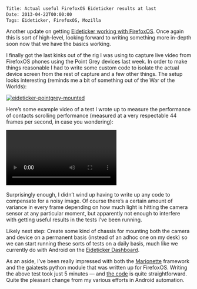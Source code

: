     Title: Actual useful FirefoxOS Eideticker results at last
    Date: 2013-04-22T00:00:00
    Tags: Eideticker, FirefoxOS, Mozilla


Another update on getting [Eideticker working with FirefoxOS][1]. Once again this is sort of high-level, looking forward to writing something more in-depth soon now that we have the basics working. 

I finally got the last kinks out of the rig I was using to capture live video from FirefoxOS phones using the Point Grey devices last week. In order to make things reasonable I had to write some custom code to isolate the actual device screen from the rest of capture and a few other things. The setup looks interesting (reminds me a bit of something out of the War of the Worlds):

[<img src="/files/2013/04/eideticker-pointgrey-mounted.jpg" alt="eideticker-pointgrey-mounted" width="512" height="683" class="alignnone size-full wp-image-894" srcset="/files/2013/04/eideticker-pointgrey-mounted-224x300.jpg 224w, /files/2013/04/eideticker-pointgrey-mounted.jpg 512w" sizes="(max-width: 512px) 100vw, 512px" />][2]

Here&#8217;s some example video of a test I wrote up to measure the performance of contacts scrolling performance (measured at a very respectable 44 frames per second, in case you wondering):

<video src="/files/eideticker/contacts-scrolling-pointgrey.webm" controls></video>

Surprisingly enough, I didn&#8217;t wind up having to write up any code to compensate for a noisy image. Of course there&#8217;s a certain amount of variance in every frame depending on how much light is hitting the camera sensor at any particular moment, but apparently not enough to interfere with getting useful results in the tests I&#8217;ve been running.

Likely next step: Create some kind of chassis for mounting both the camera and device on a permanent basis (instead of an adhoc one on my desk) so we can start running these sorts of tests on a daily basis, much like we currently do with Android on the [Eideticker Dashboard][3].

As an aside, I&#8217;ve been really impressed with both the [Marionette][4] framework and the gaiatests python module that was written up for FirefoxOS. Writing the above test took just 5 minutes &#8212; and [the code][5] is quite straightforward. Quite the pleasant change from my various efforts in Android automation.

 [1]: http://wrla.ch/blog/2013/02/eideticker-for-firefoxos/
 [2]: /files/2013/04/eideticker-pointgrey-mounted.jpg
 [3]: http://eideticker.wrla.ch
 [4]: https://wiki.mozilla.org/Auto-tools/Projects/Marionette
 [5]: https://github.com/mozilla/eideticker/blob/master/src/tests/b2g/appscrolling/scroll.py